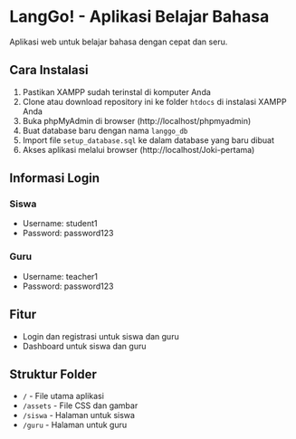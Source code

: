 # LangGo! - Aplikasi Belajar Bahasa

Aplikasi web untuk belajar bahasa dengan cepat dan seru.

## Cara Instalasi

1. Pastikan XAMPP sudah terinstal di komputer Anda
2. Clone atau download repository ini ke folder `htdocs` di instalasi XAMPP Anda
3. Buka phpMyAdmin di browser (http://localhost/phpmyadmin)
4. Buat database baru dengan nama `langgo_db`
5. Import file `setup_database.sql` ke dalam database yang baru dibuat
6. Akses aplikasi melalui browser (http://localhost/Joki-pertama)

## Informasi Login

### Siswa
- Username: student1
- Password: password123

### Guru
- Username: teacher1
- Password: password123

## Fitur

- Login dan registrasi untuk siswa dan guru
- Dashboard untuk siswa dan guru

## Struktur Folder

- `/` - File utama aplikasi
- `/assets` - File CSS dan gambar
- `/siswa` - Halaman untuk siswa
- `/guru` - Halaman untuk guru 